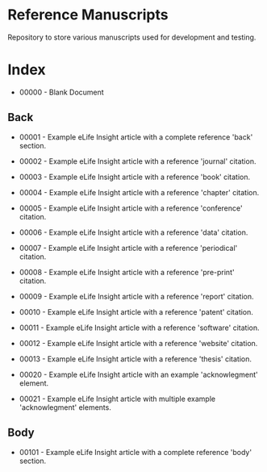 # Reference Manuscripts

Repository to store various manuscripts used for development and testing.

# Index

* 00000 - Blank Document

## Back
* 00001 - Example eLife Insight article with a complete reference 'back' section.
* 00002 - Example eLife Insight article with a reference 'journal' citation.
* 00003 - Example eLife Insight article with a reference 'book' citation.
* 00004 - Example eLife Insight article with a reference 'chapter' citation.
* 00005 - Example eLife Insight article with a reference 'conference' citation.
* 00006 - Example eLife Insight article with a reference 'data' citation.
* 00007 - Example eLife Insight article with a reference 'periodical' citation.
* 00008 - Example eLife Insight article with a reference 'pre-print' citation.
* 00009 - Example eLife Insight article with a reference 'report' citation.
* 00010 - Example eLife Insight article with a reference 'patent' citation.
* 00011 - Example eLife Insight article with a reference 'software' citation.
* 00012 - Example eLife Insight article with a reference 'website' citation.
* 00013 - Example eLife Insight article with a reference 'thesis' citation.

* 00020 - Example eLife Insight article with an example 'acknowlegment' element.
* 00021 - Example eLife Insight article with multiple example 'acknowlegment' elements.

## Body
* 00101 - Example eLife Insight article with a complete reference 'body' section.